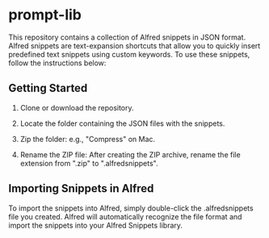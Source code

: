 # prompt-lib

This repository contains a collection of Alfred snippets in JSON format. Alfred snippets are text-expansion shortcuts that allow you to quickly insert predefined text snippets using custom keywords. To use these snippets, follow the instructions below:

## Getting Started

1. Clone or download the repository.

2. Locate the folder containing the JSON files with the snippets.

3. Zip the folder: e.g., "Compress" on Mac.

4. Rename the ZIP file: After creating the ZIP archive, rename the file extension from ".zip" to ".alfredsnippets".


## Importing Snippets in Alfred

To import the snippets into Alfred, simply double-click the .alfredsnippets file you created. Alfred will automatically recognize the file format and import the snippets into your Alfred Snippets library.


